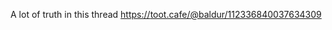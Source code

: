 A lot of truth in this thread [<span class="invisible">https://</span><span class="ellipsis">toot.cafe/@baldur/112336840037</span><span class="invisible">634309</span>](https://toot.cafe/@baldur/112336840037634309)